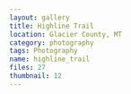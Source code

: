 ```yaml
---
layout: gallery
title: Highline Trail
location: Glacier County, MT
category: photography
tags: Photography
name: highline_trail
files: 27
thumbnail: 12
---
```

